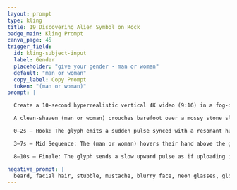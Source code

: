 ```yaml
---
layout: prompt
type: kling
title: 19 Discovering Alien Symbol on Rock
badge_main: Kling Prompt
canva_page: 45
trigger_field:
  id: kling-subject-input
  label: Gender
  placeholder: "give your gender - man or woman"
  default: "man or woman"
  copy_label: Copy Prompt
  token: "(man or woman)"
prompt: |

  Create a 10-second hyperrealistic vertical 4K video (9:16) in a fog-drenched tropical rainforest just before sunrise. Indigo, teal, and magenta set the moody cinematic palette while mist curls around silhouetted jungle trees and palm fronds.

  A clean-shaven (man or woman) crouches barefoot over a mossy stone slab embedded in the earth. An intricate alien glyph carved into the slab glows with pulsing violet-magenta light.

  0–2s — Hook: The glyph emits a sudden pulse synced with a resonant hum, bathing the (man or woman)’s face and hands in light. They instinctively flinch, then lean back in with wide-eyed wonder as the glow rotates subtly, reacting to their presence.

  3–7s — Mid Sequence: The (man or woman) hovers their hand above the glyph, triggering ripple effects across the stone and air. Light pulses intensify and shift hue with each motion. Fog drifts through the frame, catching glints of the glow while nearby puddles shimmer with reflections.

  8–10s — Finale: The glyph sends a slow upward pulse as if uploading information. Expression shifts from curiosity to quiet realization. Just before the cut, a tiny symbol flickers into existence on their forearm (or etched onto the stone), hinting at a larger awakening.

negative_prompt: |
  beard, facial hair, stubble, mustache, blurry face, neon glasses, glowing overlays, glitch effects, cartoon lighting, pixelation, distortion, unrealistic glow, low resolution, filters, anime style, excessive sharpness, artificial reflections, plastic skin, unnatural motion blur, exaggerated unnatural smiles
---
```

